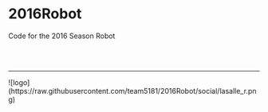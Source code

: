 # 2016Robot
Code for the 2016 Season Robot


<br><br>
<hr>
![logo](https://raw.githubusercontent.com/team5181/2016Robot/social/lasalle_r.png)
